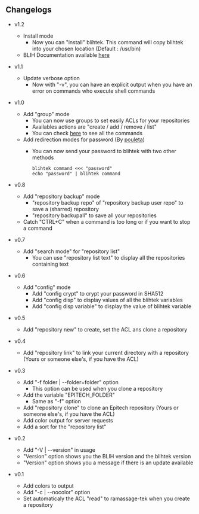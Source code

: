 ## Changelogs

* v1.2
    * Install mode
        * Now you can "install" blihtek. This command will copy blihtek into your chosen location (Default : /usr/bin)
    * BLIH Documentation available [here](https://github.com/hug33k/blihtek/blob/master/BLIH.md)

* v1.1
    * Update verbose option
        * Now with "-v", you can have an explicit output when you have an error on commands who execute shell commands

* v1.0
    * Add "group" mode
        * You can now use groups to set easily ACLs for your repositories
        * Availables actions are "create / add / remove / list"
        * You can check [here](https://github.com/hug33k/blihtek/blob/master/USAGE.md) to see all the commands
    * Add redirection modes for password (By [pouleta](https://github.com/pouleta))
        * You can now send your password to blihtek with two other methods

            ````
            blihtek command <<< "password"
            echo "password" | blihtek command
            ````

* v0.8
    * Add "repository backup" mode
        * "repository backup repo" of "repository backup user repo" to save a (sharred) repository
        * "repository backupall" to save all your repositories
    * Catch "CTRL+C" when a command is too long or if you want to stop a command

* v0.7
    * Add "search mode" for "repository list"
        * You can use "repository list text" to display all the repositories containing text

* v0.6
    * Add "config" mode
        * Add "config crypt" to crypt your password in SHA512
        * Add "config disp" to display values of all the blihtek variables
        * Add "config disp variable" to display the value of blihtek variable

* v0.5
    * Add "repository new" to create, set the ACL ans clone a repository

* v0.4
    * Add "repository link" to link your current directory with a repository (Yours or someone else's, if you have the ACL)

* v0.3
    * Add "-f folder | --folder=folder" option
        * This option can be used when you clone a repository
    * Add the variable "EPITECH_FOLDER"
        * Same as "-f" option
    * Add "repository clone" to clone an Epitech repository (Yours or someone else's, if you have the ACL)
    * Add color output for server requests
    * Add a sort for the "repository list"

* v0.2
    * Add "-V | --version" in usage
    * "Version" option shows you the BLIH version and the blihtek version
    * "Version" option shows you a message if there is an update available

* v0.1
    * Add colors to output
    * Add "-c | --nocolor" option
    * Set automaticaly the ACL "read" to ramassage-tek when you create a repository
